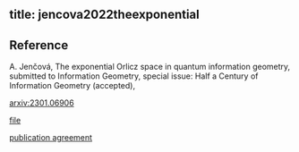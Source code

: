title: jencova2022theexponential 
---

## Reference
A. Jenčová, The exponential Orlicz space in quantum information geometry, submitted to Information Geometry, special issue:
Half a Century of Information Geometry (accepted), 


[arxiv:2301.06906](https://arxiv.org/abs/2301.06906v1)


[file](jencova2023theexponential/file.pdf)

[publication agreement](jencova2023theexponential/PublicationAgreement.pdf)


